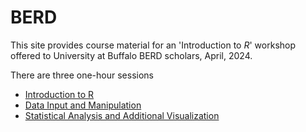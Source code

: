 
# BERD

<!-- badges: start -->
<!-- badges: end -->

This site provides course material for an 'Introduction to *R*'
workshop offered to University at Buffalo BERD scholars, April, 2024.

There are three one-hour sessions

- [Introduction to R][intro]
- [Data Input and Manipulation][io]
- [Statistical Analysis and Additional Visualization][vis]

[intro]: https://mtmorgan.github.io/BERD/articles/a_introduction_to_r.html
[io]: https://mtmorgan.github.io/BERD/articles/b_data_io.html
[vis]: https://mtmorgan.github.io/BERD/articles/c_visualization.html

